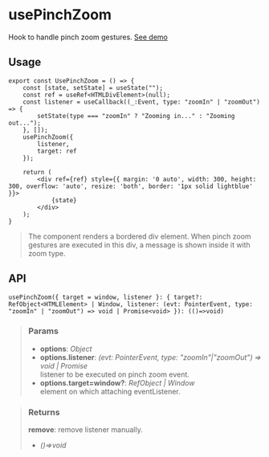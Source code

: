 # usePinchZoom
Hook to handle pinch zoom gestures. [See demo](https://nDriaDev.io/react-tools/#/hooks/events/usePinchZoom)

## Usage

```tsx
export const UsePinchZoom = () => {
	const [state, setState] = useState("");
	const ref = useRef<HTMLDivElement>(null);
	const listener = useCallback((_:Event, type: "zoomIn" | "zoomOut") => {
		setState(type === "zoomIn" ? "Zooming in..." : "Zooming out...");
	}, []);
	usePinchZoom({
		listener,
		target: ref
	});

	return (
		<div ref={ref} style={{ margin: '0 auto', width: 300, height: 300, overflow: 'auto', resize: 'both', border: '1px solid lightblue' }}>
			{state}
		</div>
	);
}
```

> The component renders a bordered div element. When pinch zoom gestures are executed in this div, a message is shown inside it with zoom type.


## API

```tsx
usePinchZoom({ target = window, listener }: { target?: RefObject<HTMLElement> | Window, listener: (evt: PointerEvent, type: "zoomIn" | "zoomOut") => void | Promise<void> }): (()=>void)
```

> ### Params
>
> - __options__: _Object_
> - __options.listener__: _(evt: PointerEvent, type: "zoomIn"|"zoomOut") => void | Promise<void>_  
listener to be executed on pinch zoom event.
> - __options.target=window?__: _RefObject<HTMLElement> | Window_  
element on which attaching eventListener.
>

> ### Returns
>
> __remove__: remove listener manually.
> - _()=>void_  
>